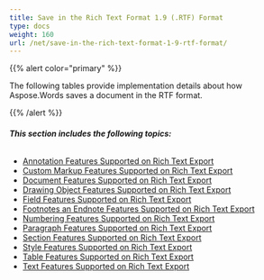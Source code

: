 ```yaml
---
title: Save in the Rich Text Format 1.9 (.RTF) Format
type: docs
weight: 160
url: /net/save-in-the-rich-text-format-1-9-rtf-format/
---
```


{{% alert color="primary" %}} 

The following tables provide implementation details about how Aspose.Words saves a document in the RTF format.

{{% /alert %}} 

###### **This section includes the following topics:** 

- [Annotation Features Supported on Rich Text Export](/words/net/annotation-features-supported-on-rich-text-export)
- [Custom Markup Features Supported on Rich Text Export](/words/net/custom-markup-features-supported-on-rich-text-export)
- [Document Features Supported on Rich Text Export](/words/net/document-features-supported-on-rich-text-export)
- [Drawing Object Features Supported on Rich Text Export](/words/net/drawing-object-features-supported-on-rich-text-export)
- [Field Features Supported on Rich Text Export](/words/net/field-features-supported-on-rich-text-export)
- [Footnotes an Endnote Features Supported on Rich Text Export](/words/net/footnotes-an-endnote-features-supported-on-rich-text-export)
- [Numbering Features Supported on Rich Text Export](/words/net/numbering-features-supported-on-rich-text-export)
- [Paragraph Features Supported on Rich Text Export](/words/net/paragraph-features-supported-on-rich-text-export)
- [Section Features Supported on Rich Text Export](/words/net/section-features-supported-on-rich-text-export)
- [Style Features Supported on Rich Text Export](/words/net/style-features-supported-on-rich-text-export)
- [Table Features Supported on Rich Text Export](/words/net/table-features-supported-on-rich-text-export)
- [Text Features Supported on Rich Text Export](/words/net/text-features-supported-on-rich-text-export)
